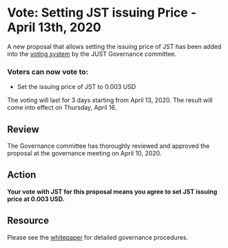 # Vote: Setting JST issuing Price - April 13th, 2020

A new proposal that allows setting the issuing price of JST has been added into the [voting system](https://just.tronscan.org/#/vote) by the JUST Governance committee.

### Voters can now vote to:

* Set the issuing price of JST to 0.003 USD

The voting will last for 3 days starting from April 13, 2020. The result will come into effect on Thursday, April 16. 

## Review

The Governance committee has thoroughly reviewed and approved the proposal at the governance meeting on April 10, 2020.

## Action

**Your vote with JST for this proposal means you agree to set JST issuing price at 0.003 USD.**

## Resource

Please see the [whitepaper](https://www.just.network/docs/white_paper_en.pdf) for detailed governance procedures.
